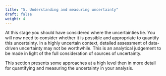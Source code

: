 ```yaml
---
title: "5. Understanding and measuring uncertainty"
draft: false
weight: 4
---
```


At this stage you should have considered where the uncertainties lie. You will now need to consider whether it is possible and appropriate to quantify this uncertainty. In a highly uncertain context, detailed assessment of data-driven uncertainty may not be worthwhile. This is an analytical judgement to be made in light of the full consideration of sources of uncertainty.

This section presents some approaches at a high level then in more detail for quantifying and measuring the uncertainty in your analysis.